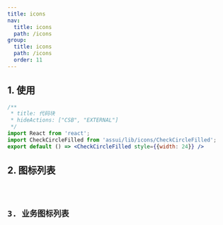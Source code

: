 ```yaml
---
title: icons
nav:
  title: icons
  path: /icons
group:
  title: icons
  path: /icons
  order: 11
---
```


## 1. 使用
```jsx
/**
 * title: 代码块
 * hideActions: ["CSB", "EXTERNAL"]
 */
import React from 'react';
import CheckCircleFilled from 'assui/lib/icons/CheckCircleFilled';
export default () => <CheckCircleFilled style={{width: 24}} />
```


## 2. 图标列表

<code inline=true hideActions='["CSB"]' src="./base.jsx" />

## 3. 业务图标列表

<code inline=true hideActions='["CSB"]' src="./BusinessIconSection.jsx" />
